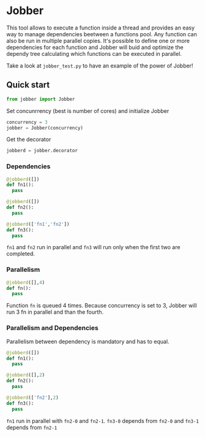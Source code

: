 # Jobber

This tool allows to execute a function inside a thread and provides
an easy way to manage dependencies beetween a functions pool.
Any function can also be run in multiple parallel copies.
It's possible to define one or more dependencies for each function
and Jobber will buid and optimize the dependy tree calculating
which functions can be executed in parallel.

Take a look at `jobber_test.py` to have an example of the power
of Jobber!

## Quick start

```python
from jobber import Jobber
```

Set concunrrency (best is number of cores)
and initialize Jobber

```python
concurrency = 3
jobber = Jobber(concurrency)
```
Get the decorator

```python
jobberd = jobber.decorator
```

### Dependencies

```python
@jobberd([])
def fn1():
  pass

@jobberd([])
def fn2():
  pass

@jobberd(['fn1','fn2'])
def fn3():
  pass
```

`fn1` and `fn2` run in parallel and `fn3` will run only when the
first two are completed.

### Parallelism

```python
@jobberd([],4)
def fn():
  pass
```

Function `fn` is queued 4 times.
Because concurrency is set to 3, Jobber will run 3 fn in parallel
and than the fourth.

### Parallelism and Dependencies

Parallelism between dependency is mandatory and has to equal.

```python
@jobberd([])
def fn1():
  pass

@jobberd([],2)
def fn2():
  pass

@jobberd(['fn2'],2)
def fn3():
  pass
```

`fn1` run in parallel with `fn2-0` and `fn2-1`.
`fn3-0` depends from `fn2-0` and `fn3-1` depends from `fn2-1`

